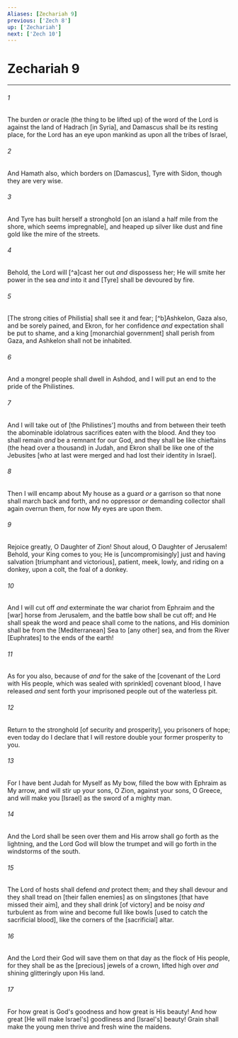 ```yaml
---
Aliases: [Zechariah 9]
previous: ['Zech 8']
up: ['Zechariah']
next: ['Zech 10']
---
```

# Zechariah 9

***














###### 1 






The burden _or_ oracle (the thing to be lifted up) of the word of the Lord is against the land of Hadrach [in Syria], and Damascus shall be its resting place, for the Lord has an eye upon mankind as upon all the tribes of Israel, 













###### 2 






And Hamath also, which borders on [Damascus], Tyre with Sidon, though they are very wise. 













###### 3 






And Tyre has built herself a stronghold [on an island a half mile from the shore, which seems impregnable], and heaped up silver like dust and fine gold like the mire of the streets. 













###### 4 






Behold, the Lord will [^a]cast her out _and_ dispossess her; He will smite her power in the sea _and_ into it and [Tyre] shall be devoured by fire. 













###### 5 






[The strong cities of Philistia] shall see it and fear; [^b]Ashkelon, Gaza also, and be sorely pained, and Ekron, for her confidence _and_ expectation shall be put to shame, and a king [monarchial government] shall perish from Gaza, and Ashkelon shall not be inhabited. 













###### 6 






And a mongrel people shall dwell in Ashdod, and I will put an end to the pride of the Philistines. 













###### 7 






And I will take out of [the Philistines'] mouths and from between their teeth the abominable idolatrous sacrifices eaten with the blood. And they too shall remain _and_ be a remnant for our God, and they shall be like chieftains (the head over a thousand) in Judah, and Ekron shall be like one of the Jebusites [who at last were merged and had lost their identity in Israel]. 













###### 8 






Then I will encamp about My house as a guard _or_ a garrison so that none shall march back and forth, and no oppressor _or_ demanding collector shall again overrun them, for now My eyes are upon them. 













###### 9 






Rejoice greatly, O Daughter of Zion! Shout aloud, O Daughter of Jerusalem! Behold, your King comes to you; He is [uncompromisingly] just and having salvation [triumphant and victorious], patient, meek, lowly, and riding on a donkey, upon a colt, the foal of a donkey. 













###### 10 






And I will cut off _and_ exterminate the war chariot from Ephraim and the [war] horse from Jerusalem, and the battle bow shall be cut off; and He shall speak the word and peace shall come to the nations, and His dominion shall be from the [Mediterranean] Sea to [any other] sea, and from the River [Euphrates] to the ends of the earth! 













###### 11 






As for you also, because of _and_ for the sake of the [covenant of the Lord with His people, which was sealed with sprinkled] covenant blood, I have released _and_ sent forth your imprisoned people out of the waterless pit. 













###### 12 






Return to the stronghold [of security and prosperity], you prisoners of hope; even today do I declare that I will restore double your former prosperity to you. 













###### 13 






For I have bent Judah for Myself as My bow, filled the bow with Ephraim as My arrow, and will stir up your sons, O Zion, against your sons, O Greece, and will make you [Israel] as the sword of a mighty man. 













###### 14 






And the Lord shall be seen over them and His arrow shall go forth as the lightning, and the Lord God will blow the trumpet and will go forth in the windstorms of the south. 













###### 15 






The Lord of hosts shall defend _and_ protect them; and they shall devour and they shall tread on [their fallen enemies] as on slingstones [that have missed their aim], and they shall drink [of victory] and be noisy _and_ turbulent as from wine and become full like bowls [used to catch the sacrificial blood], like the corners of the [sacrificial] altar. 













###### 16 






And the Lord their God will save them on that day as the flock of His people, for they shall be as the [precious] jewels of a crown, lifted high over _and_ shining glitteringly upon His land. 













###### 17 






For how great is God's goodness and how great is His beauty! And how great [He will make Israel's] goodliness and [Israel's] beauty! Grain shall make the young men thrive and fresh wine the maidens.
